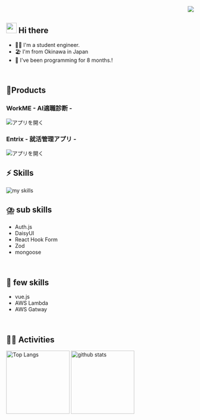 <!-- 1. GitHub usernameを変更 -->
<div align="right">
  <img src="https://komarev.com/ghpvc/?username=username" />
</div>


<!-- 2. プロフィールや連絡先を変更 -->
## <img src="https://media.giphy.com/media/hvRJCLFzcasrR4ia7z/giphy.gif" width="28"> Hi there

- 🧑‍💻 I'm a student engineer.
- 🏖️ I'm from Okinawa in Japan
- 🌱 I've been programming for 8 months.!
<br>

## 🧸Products
### WorkME - AI適職診断 -
![アプリを開く](https://tekishoku-sinndann.vercel.app/)

### Entrix - 就活管理アプリ - 
![アプリを開く](https://shuukatu-app.vercel.app/)


<!-- 3. 好きな技術スタックに変更 -->
<!-- ライトモート：theme=light, ダークモート：theme=dark -->
<!-- アイコンの選択肢一覧：https://arc.net/l/quote/zizyykfh -->
## ⚡️ Skills
<img alt="my skills" src="https://skillicons.dev/icons?theme=dark&perline=7&i=html,css,js,ts,react,next,mongodb,nodejs,firebase,supabase,expressjs,mui,tailwindcss,postman,vercel,redux,docker" />
<br>

## ⛈️ sub skills
* Auth.js
* DaisyUI
* React Hook Form
* Zod
* mongoose
<br>

## 🤏 few skills
* vue.js
* AWS Lambda
* AWS Gatway
<br>

<!-- 4. GitHub usernameを変更, 2箇所 -->
<!-- ライトモート：theme=light, ダークモート：theme=vue-dark  -->
## 🏃‍♀️ Activities
<div align="left"> 
  <img alt="Top Langs" height="170px" src="https://github-readme-stats.vercel.app/api?username=mkw-tom&theme=vue-dark&layout=compact" />
  <img alt="github stats" height="170px" src="https://github-readme-stats.vercel.app/api/top-langs/?username=mkw-tom&theme=vue-dark&layout=compact" />
</div>
